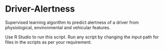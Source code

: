 # Driver-Alertness
Supervised learning algorithm to predict alertness of a driver from physiological, environmental and vehicular features.

Use R Studio to run this script.
Run any script by changing the input path for files in the scripts as per your requirement.
